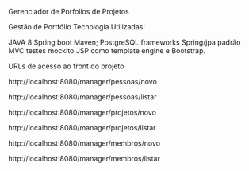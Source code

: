 Gerenciador de Porfolios de Projetos

Gestão de Portfólio
Tecnologia Utilizadas:

JAVA 8
Spring boot
Maven;
PostgreSQL
frameworks Spring/jpa
padrão MVC
testes mockito
JSP como template engine e Bootstrap.

URLs de acesso ao front do projeto

http://localhost:8080/manager/pessoas/novo

http://localhost:8080/manager/pessoas/listar

http://localhost:8080/manager/projetos/novo

http://localhost:8080/manager/projetos/listar

http://localhost:8080/manager/membros/novo

http://localhost:8080/manager/membros/listar